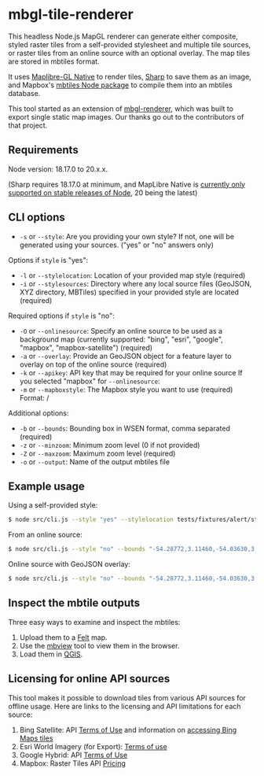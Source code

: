 # mbgl-tile-renderer

This headless Node.js MapGL renderer can generate either composite, styled raster tiles from a self-provided stylesheet and multiple tile sources, or raster tiles from an online source with an optional overlay. The map tiles are stored in mbtiles format.

It uses [Maplibre-GL Native](https://www.npmjs.com/package/@maplibre/maplibre-gl-native) to render tiles, [Sharp](https://www.npmjs.com/package/sharp) to save them as an image, and Mapbox's [mbtiles Node package](https://www.npmjs.com/package/@mapbox/mbtiles) to compile them into an mbtiles database.

This tool started as an extension of [mbgl-renderer](https://github.com/consbio/mbgl-renderer), which was built to export single static map images. Our thanks go out to the contributors of that project.

## Requirements

Node version: 18.17.0 to 20.x.x. 

(Sharp requires 18.17.0 at minimum, and MapLibre Native is [currently only supported on stable releases of Node](https://github.com/maplibre/maplibre-native/issues/1058), 20 being the latest)

## CLI options

* `-s` or `--style`: Are you providing your own style? If not, one will be generated using your sources. ("yes" or "no" answers only)

Options if `style` is "yes":

*  `-l` or `--stylelocation`: Location of your provided map style (required) 
*  `-i` or `--stylesources`: Directory where any local source files (GeoJSON, XYZ directory, MBTiles) specified in your provided style are located (required)

Required options if `style` is "no":
*  `-O` or `--onlinesource`: Specify an online source to be used as a background map (currently supported: "bing", "esri", "google", "mapbox", "mapbox-satellite") (required)
*  `-a` or `--overlay`: Provide an GeoJSON object for a feature layer to overlay on top of the online source (required)
*  `-k` or `--apikey`: API key that may be required for your online source
If you selected "mapbox" for `--onlinesource`:
*  `-m` or `--mapboxstyle`: The Mapbox style you want to use (required) Format: <yourusername>/<styleid>

Additional options:
*  `-b` or `--bounds`: Bounding box in WSEN format, comma separated (required)
*  `-z` or `--minzoom`: Minimum zoom level (0 if not provided)
*  `-Z` or `--maxzoom`: Maximum zoom level (required)
*  `-o` or `--output`: Name of the output mbtiles file

## Example usage

Using a self-provided style:

```bash
$ node src/cli.js --style "yes" --stylelocation tests/fixtures/alert/style-with-geojson.json --bounds "-54.28772,3.11460,-54.03630,3.35025" -Z 13 --stylesources tests/fixtures/alert/sources
```

From an online source:

```bash
$ node src/cli.js --style "no" --bounds "-54.28772,3.11460,-54.03630,3.35025" -Z 13 --remotesource "bing" --apikey YOUR_API_KEY_HERE
```

Online source with GeoJSON overlay:

```bash
$ node src/cli.js --style "no" --bounds "-54.28772,3.11460,-54.03630,3.35025" -Z 13 --remotesource "bing" --apikey YOUR_API_KEY_HERE --overlay '{"type": "FeatureCollection", "name": "alert", "features": [{"geometry": {"coordinates": [[[-54.25348208981326, 3.140689896338671], [-54.25348208981326, 3.140600064810259], [-54.253841415926914, 3.140600064810259], [-54.25348208981326, 3.140689896338671]]], "geodesic": false, "type": "Polygon"}, "id": "-603946+34961", "properties": {"month_detec": "09", "year_detec": "2023"}, "type": "Feature"}]}'
```

## Inspect the mbtile outputs

Three easy ways to examine and inspect the mbtiles:

1. Upload them to a [Felt](https://felt.com) map.
2. Use the [mbview](https://github.com/mapbox/mbview) tool to view them in the browser.
3. Load them in [QGIS](https://qgis.org).

## Licensing for online API sources

This tool makes it possible to download tiles from various API sources for offline usage. Here are links to the licensing and API limitations for each source:

1. Bing Satellite: API [Terms of Use](https://www.microsoft.com/en-us/maps/bing-maps/product) and information on [accessing Bing Maps tiles](https://learn.microsoft.com/en-us/bingmaps/rest-services/directly-accessing-the-bing-maps-tiles)
2. Esri World Imagery (for Export): [Terms of use](https://www.arcgis.com/home/item.html?id=226d23f076da478bba4589e7eae95952)
3. Google Hybrid: API [Terms of Use](https://developers.google.com/maps/documentation/tile/policies)
4. Mapbox: Raster Tiles API [Pricing](https://www-mapbox.webflow.io/pricing#tile)

